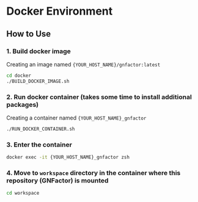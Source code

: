 # Docker Environment
## How to Use
### 1. Build docker image
Creating an image named `{YOUR_HOST_NAME}/gnfactor:latest`
```zsh
cd docker
./BUILD_DOCKER_IMAGE.sh
```

### 2. Run docker container (takes some time to install additional packages)
Creating a container named `{YOUR_HOST_NAME}_gnfactor`
```zsh
./RUN_DOCKER_CONTAINER.sh
```

### 3. Enter the container
```zsh
docker exec -it {YOUR_HOST_NAME}_gnfactor zsh
```

### 4. Move to `workspace` directory in the container where this repository (GNFactor) is mounted
```zsh
cd workspace
```
